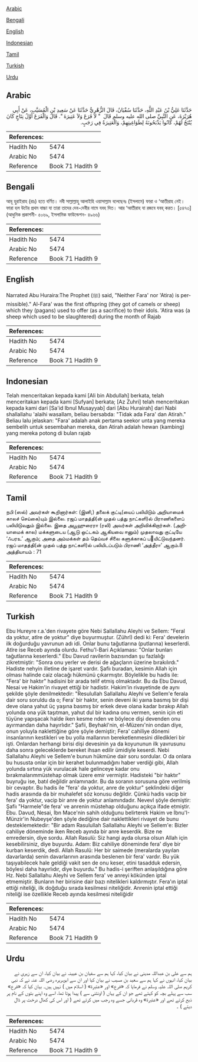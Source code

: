 [Arabic](#arabic)

[Bengali](#bengali)

[English](#english)

[Indonesian](#indonesian)

[Tamil](#tamil)

[Turkish](#turkish)

[Urdu](#urdu)

## Arabic


<div dir="rtl" lang="ar" style={{fontSize:'larger',backgroundColor:'#f8f9fa',padding:20}}>
حَدَّثَنَا عَلِيُّ بْنُ عَبْدِ اللَّهِ، حَدَّثَنَا سُفْيَانُ، قَالَ الزُّهْرِيُّ حَدَّثَنَا عَنْ سَعِيدِ بْنِ الْمُسَيَّبِ، عَنْ أَبِي هُرَيْرَةَ، عَنِ النَّبِيِّ صلى الله عليه وسلم قَالَ ‏ "‏ لاَ فَرَعَ وَلاَ عَتِيرَةَ ‏"‏‏.‏ قَالَ وَالْفَرَعَ أَوَّلُ نِتَاجٍ كَانَ يُنْتَجُ لَهُمْ، كَانُوا يَذْبَحُونَهُ لِطَوَاغِيتِهِمْ، وَالْعَتِيرَةُ فِي رَجَبٍ‏.‏
</div>
<div style={{backgroundColor:'#f8f9fa',padding:20, marginBottom: 10}}><table> <thead> <tr> <th>References:</th> <th></th> </tr> </thead> <tbody><tr><td>Hadith No</td><td>5474</td></tr><tr><td>Arabic No</td><td>5474</td></tr><tr><td>Reference</td><td>Book 71 Hadith 9</td></tr></tbody></table></div>

## Bengali


<div dir="ltr" lang="bn" style={{fontSize:'larger',backgroundColor:'#f8f9fa',padding:20}}>
আবূ হুরাইরাহ (রাঃ) হতে বর্ণিত। নবী সাল্লাল্লাহু আলাইহি ওয়াসাল্লাম বলেছেনঃ (ইসলামে) ফারা ও ‘আতীরাহ নেই। ফারা হল উটের প্রথম বাচ্চা যা তারা তাদের দেব-দেবীর নামে যবহ দিত। আর ‘আতীরাহ যা রজবে যবহ্ করত। [৫৪৭৩] (আধুনিক প্রকাশনী- ৫০৬৯, ইসলামিক ফাউন্ডেশন- ৪৯৬৬)
</div>
<div style={{backgroundColor:'#f8f9fa',padding:20, marginBottom: 10}}><table> <thead> <tr> <th>References:</th> <th></th> </tr> </thead> <tbody><tr><td>Hadith No</td><td>5474</td></tr><tr><td>Arabic No</td><td>5474</td></tr><tr><td>Reference</td><td>Book 71 Hadith 9</td></tr></tbody></table></div>

## English


<div dir="ltr" lang="en" style={{fontSize:'larger',backgroundColor:'#f8f9fa',padding:20}}>
Narrated Abu Huraira:The Prophet (ﷺ) said, "Neither Fara' nor 'Atira) is permissible)." Al-Fara' was the first offspring (they got of camels or sheep) which they (pagans) used to offer (as a sacrifice) to their idols. 'Atira was (a sheep which used to be slaughtered) during the month of Rajab
</div>
<div style={{backgroundColor:'#f8f9fa',padding:20, marginBottom: 10}}><table> <thead> <tr> <th>References:</th> <th></th> </tr> </thead> <tbody><tr><td>Hadith No</td><td>5474</td></tr><tr><td>Arabic No</td><td>5474</td></tr><tr><td>Reference</td><td>Book 71 Hadith 9</td></tr></tbody></table></div>

## Indonesian


<div dir="ltr" lang="id" style={{fontSize:'larger',backgroundColor:'#f8f9fa',padding:20}}>
Telah menceritakan kepada kami [Ali bin Abdullah] berkata, telah menceritakan kepada kami [Sufyan] berkata; [Az Zuhri] telah menceritakan kepada kami dari [Sa'id Ibnul Musayyab] dari [Abu Hurairah] dari Nabi shallallahu 'alaihi wasallam, beliau bersabda: "Tidak ada Fara' dan Atirah." Beliau lalu jelaskan: "Fara' adalah anak pertama seekor unta yang mereka sembelih untuk sesembahan mereka, dan Atirah adalah hewan (kambing) yang mereka potong di bulan rajab
</div>
<div style={{backgroundColor:'#f8f9fa',padding:20, marginBottom: 10}}><table> <thead> <tr> <th>References:</th> <th></th> </tr> </thead> <tbody><tr><td>Hadith No</td><td>5474</td></tr><tr><td>Arabic No</td><td>5474</td></tr><tr><td>Reference</td><td>Book 71 Hadith 9</td></tr></tbody></table></div>

## Tamil


<div dir="ltr" lang="ta" style={{fontSize:'larger',backgroundColor:'#f8f9fa',padding:20}}>
நபி (ஸல்) அவர்கள் கூறினார்கள்: (இனி,) தலைக் குட்டி(யைப் பலியிடும் அறியாமைக் காலச் செய்கை)யும் இல்லை. ரஜப் மாதத்தி(ன் முதல் பத்து நாட்களி)ல் பிராணிகளைப் பலியிடுவதும் இல்லை. இதை அபூஹுரைரா (ரலி) அவர்கள் அறிவிக்கிறார்கள். (அறியாமைக் கால) மக்களுடைய (ஆடு ஒட்டகம் ஆகியவை ஈனும்) முதலாவது குட்டியே ‘ஃபரஉ’ ஆகும்; அதை அம்மக்கள் தம் தெய்வச் சிலை களுக்காகப் பயிட்டுவந்தனர். ரஜப் மாதத்தி(ன் முதல் பத்து நாட்களி)ல் பலியிடப்படும் பிராணி ‘அத்தீரா’ ஆகும்.8 அத்தியாயம் : 71
</div>
<div style={{backgroundColor:'#f8f9fa',padding:20, marginBottom: 10}}><table> <thead> <tr> <th>References:</th> <th></th> </tr> </thead> <tbody><tr><td>Hadith No</td><td>5474</td></tr><tr><td>Arabic No</td><td>5474</td></tr><tr><td>Reference</td><td>Book 71 Hadith 9</td></tr></tbody></table></div>

## Turkish


<div dir="ltr" lang="tr" style={{fontSize:'larger',backgroundColor:'#f8f9fa',padding:20}}>
Ebu Hureyre r.a.'den rivayete göre Nebi Sallallahu Aleyhi ve Sellem: "Feral da yoktur, atlre de yoktur" diye buyurmuştur. (Zührl) dedi ki: Fera' develerin ilk doğurduğu yavrunun adı idi. Onlar bunu tağutlarına (putlarına) keserlerdi. Atlre ise Receb ayında olurdu. Fethu'l-Bari Açıklaması: "Onlar bunları tağutlarına keserlerdi." Ebu Davud ravilerin bazısından şu fazlalığı zikretmiştir: "Sonra onu yerler ve derisi de ağaçların üzerine bırakılırdı." Hadiste nehyin illetine de işaret vardır. Şafiı buradan, kesimin Allah için olması halinde caiz olacağı hükmünü çıkarmıştır. Böylelikle bu hadis ile: "Fera' bir haktır" hadisini bir arada telif etmiş olmaktadır. Bu da Ebu Davud, Nesai ve Hakim'in rivayet ettiği bir hadistir. Hakim'in rivayetinde de aynı şekilde şöyle denilmektedir: "Resulullah Sallallahu Aleyhi ve Sellem'e ferala dair soru soruldu da o; Fera' bir haktır, senin deveni iki yaına basmış bir dişi deve olana yahut üç yaşına basmış bir erkek deve olana kadar bırakıp Allah yolunda ona yük taşıtman, yahut dul bir kadına onu vermen, senin için eti tüyüne yapışacak halde iken kesme nden ve böylece dişi devenden onu ayırmandan daha hayırlıdır." Şafii, Beyhakl'nin, el-Müzenı'nin ondan diye, onun yoluyla naklettiğine göre şöyle demiştir; Fera' cahiliye dönemi insanlarının kestikleri ve bu yolla mallarının bereketlenmesini diledikleri bir işti. Onlardan herhangi birisi dişi devesinin ya da koyununun ilk yavrusunu daha sonra geleceklerde bereket ihsan edilir ümidiyle keserdi. Nebi Sallallahu Aleyhi ve Sellem'e bunun hükmüne dair soru sordular. O da onlara bu hususta onlar için bir kerahet bulunmadığını haber verdiği gibi, Allah yolunda sırtına yük vurulacak hale gelinceye kadar onu bırakmalarımmüstehap olmak üzere emir vermiştir. Hadisteki "bir haktır" buyruğu ise, batıl değildir anlamınadır. Bu da soranın sorusuna göre veriImiş bir cevaptır. Bu hadis ile "fera' da yoktur, anre de yoktur" şeklindeki diğer hadis arasında da bir muhalefet söz konusu değildir. Çünkü hadis vacip bir fera' da yoktur, vacip bir anre de yoktur anlamındadır. Nevevl şöyle demiştir: Şafiı "Harmele"de fera' ve anrenin müstehap olduğunu açıkça ifade etmiştir. Ebu. Davud, Nesai, İbn Mace'nin sahih olduğunu belirterek Hakim ve İbnu'I-Münzir'in Nubeyşe'den şöyle dediğine dair naklettikleri rivayet de bunu desteklemektedir: "Bir adam Rasulullah Sallallahu Aleyhi ve Sellem'e: Bizler cahiliye döneminde iken Receb ayında bir anre keserdik. Bize ne emredersin, diye sordu. Allah Rasulü: Siz hangi ayda olursa olsun Allah için kesebilirsiniz, diye buyurdu. Adam: Biz cahiliye döneminde fera' diye bir kurban keserdik, dedi. Allah Rasulü: Her bir saimede (meralarda yayılan davarlarda) senin davarlarının arasında beslenen bir fera' vardır. Bu yük taşıyabilecek hale geldiği vakit sen de onu keser, etini tasadduk edersin, böylesi daha hayırlıdır, diye buyurdu." Bu hadis-i şeriften anlaşıldığına göre Hz. Nebi Sallallahu Aleyhi ve Sellem fera' ve anreyi kökünden iptal etmemiştir. Bunların her birisine dair bazı nitelikleri kaldırmıştır. Fera'ın iptal ettiği niteliği, ilk doğduğu sırada kesilmesi niteliğidir. Anrenin iptal ettiği niteliği ise özellikle Receb ayında kesilmesi niteliğidir
</div>
<div style={{backgroundColor:'#f8f9fa',padding:20, marginBottom: 10}}><table> <thead> <tr> <th>References:</th> <th></th> </tr> </thead> <tbody><tr><td>Hadith No</td><td>5474</td></tr><tr><td>Arabic No</td><td>5474</td></tr><tr><td>Reference</td><td>Book 71 Hadith 9</td></tr></tbody></table></div>

## Urdu


<div dir="rtl" lang="ur" style={{fontSize:'larger',backgroundColor:'#f8f9fa',padding:20}}>
ہم سے علی بن عبداللہ مدینی نے بیان کیا، کہا ہم سے سفیان بن عیینہ نے بیان کیا، ان سے زہری نے بیان کیا، انہوں نے کہا ہم سے سعید بن مسیب نے بیان کیا اور ان سے ابوہریرہ رضی اللہ عنہ نے کہ نبی کریم صلی اللہ علیہ وسلم نے فرمایا کہ «فرع» اور «عتيرة» ( اسلام میں ) نہیں ہیں۔ بیان کیا کہ «فرع» سب سے پہلے بچہ کو کہتے تھے جو ان کے یہاں ( اونٹنی سے ) پیدا ہوتا تھا، اسے وہ اپنے بتوں کے نام پر ذبح کرتے تھے اور «عتيرة» وہ قربانی جسے وہ رجب میں کرتے تھے ( اور اس کی کھال درخت پر ڈال دیتے ) ۔
</div>
<div style={{backgroundColor:'#f8f9fa',padding:20, marginBottom: 10}}><table> <thead> <tr> <th>References:</th> <th></th> </tr> </thead> <tbody><tr><td>Hadith No</td><td>5474</td></tr><tr><td>Arabic No</td><td>5474</td></tr><tr><td>Reference</td><td>Book 71 Hadith 9</td></tr></tbody></table></div>